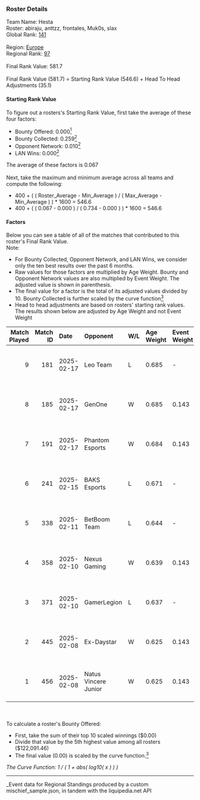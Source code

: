 ### Roster Details<br />
Team Name: Hesta<br />
Roster: abiraju, anttzz, frontales, Muk0s, slax<br />
Global Rank: [141](../../standings_global_2025_05_05.md)<br />
<br />
Region: [Europe]( ../../standings_europe_2025_05_05.md)<br />
Regional Rank: [97]( ../../standings_europe_2025_05_05.md)<br />
<br />
Final Rank Value:  581.7<br />
<br />
Final Rank Value (581.7) = Starting Rank Value (546.6) + Head To Head Adjustments (35.1)<br />

#### Starting Rank Value<br />
To figure out a rosters's Starting Rank Value, first take the average of these four factors:<br />
- Bounty Offered: 0.000[<sup>1</sup>](#table2)
- Bounty Collected: 0.259[<sup>2</sup>](#table1)
- Opponent Network: 0.010[<sup>2</sup>](#table1)
- LAN Wins: 0.000[<sup>2</sup>](#table1)

The average of these factors is 0.067<br />
<br />
Next, take the maximum and minimum average across all teams and compute the following:<br />
- 400 + ( ( Roster_Average - Min_Average ) / ( Max_Average - Min_Average ) ) * 1600 = 546.6
- 400 + ( ( 0.067 - 0.000 ) / ( 0.734 - 0.000 ) ) * 1600 = 546.6


#### Factors<br />
Below you can see a table of all of the matches that contributed to this roster's Final Rank Value.<br />
Note:<br />

- For Bounty Collected, Opponent Network, and LAN Wins, we consider only the ten best results over the past 6 months.
- Raw values for those factors are multiplied by Age Weight. Bounty and Opponent Network values are also multiplied by Event Weight. The adjusted value is shown in parenthesis.
- The final value for a factor is the total of its adjusted values divided by 10. Bounty Collected is further scaled by the curve function[<sup>3</sup>](#curveFunction)
- Head to head adjustments are based on rosters' starting rank values. The results shown below are adjusted by Age Weight and not Event Weight
<span id="table1"></span><br />


| Match Played | Match ID | Date       | Opponent             | W/L | Age Weight | Event Weight | Bounty Collected | Opponent Network | LAN Wins  | H2H Adj. | Roster                                  |
| -: | -: | :- | :- | :- | :- | :- | :- | :- | :- | -: | :- |
|            9 |      181 | 2025-02-17 | Leo Team             | L   | 0.685      | -            | -                | -                | -         |    -6.71 | abiraju, anttzz, frontales, Muk0s, slax |
|            8 |      185 | 2025-02-17 | GenOne               | W   | 0.685      | 0.143        | 0.007 (0.001)    | 0.268 (0.026)    | 0 (0.000) |    15.00 | abiraju, anttzz, frontales, Muk0s, slax |
|            7 |      191 | 2025-02-17 | Phantom Esports      | W   | 0.684      | 0.143        | 0.000 (0.000)    | 0.000 (0.000)    | 0 (0.000) |     5.96 | abiraju, anttzz, frontales, Muk0s, slax |
|            6 |      241 | 2025-02-15 | BAKS Esports         | L   | 0.671      | -            | -                | -                | -         |   -15.26 | abiraju, anttzz, frontales, Muk0s, slax |
|            5 |      338 | 2025-02-11 | BetBoom Team         | L   | 0.644      | -            | -                | -                | -         |    -2.43 | abiraju, anttzz, frontales, Muk0s, slax |
|            4 |      358 | 2025-02-10 | Nexus Gaming         | W   | 0.639      | 0.143        | 0.086 (0.008)    | 0.235 (0.021)    | 0 (0.000) |    16.42 | abiraju, anttzz, frontales, Muk0s, slax |
|            3 |      371 | 2025-02-10 | GamerLegion          | L   | 0.637      | -            | -                | -                | -         |    -0.12 | abiraju, anttzz, frontales, Muk0s, slax |
|            2 |      445 | 2025-02-08 | Ex-Daystar           | W   | 0.625      | 0.143        | 0.000 (0.000)    | 0.069 (0.006)    | 0 (0.000) |     5.78 | abiraju, anttzz, frontales, Muk0s, slax |
|            1 |      456 | 2025-02-08 | Natus Vincere Junior | W   | 0.625      | 0.143        | 0.057 (0.005)    | 0.572 (0.051)    | 0 (0.000) |    16.46 | abiraju, anttzz, frontales, Muk0s, slax |

<br />
<span id="table2"></span><br />
To calculate a roster's Bounty Offered:<br />

- First, take the sum of their top 10 scaled winnings ($0.00)
- Divide that value by the 5th highest value among all rosters ($122,091.46)
- The final value (0.00) is scaled by the curve function.[<sup>3</sup>](#curveFunction)

<span id="curveFunction"></span>_The Curve Function: 1 / ( 1 + abs( log10( x ) ) )_<br />

---
_Event data for Regional Standings produced by a custom mischief_sample.json, in tandem with the liquipedia.net API<br />
